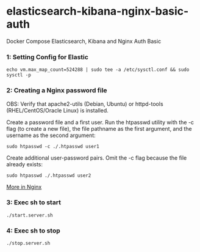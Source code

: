 # elasticsearch-kibana-nginx-basic-auth
Docker Compose Elasticsearch, Kibana and Nginx Auth Basic

### 1: Setting Config for Elastic ###

```
echo vm.max_map_count=524288 | sudo tee -a /etc/sysctl.conf && sudo sysctl -p
```

### 2: Creating a Nginx password file ###

OBS: Verify that apache2-utils (Debian, Ubuntu) or httpd-tools (RHEL/CentOS/Oracle Linux) is installed.

Create a password file and a first user. Run the htpasswd utility with the -c flag (to create a new file), the file pathname as the first argument, and the username as the second argument:

```
sudo htpasswd -c ./.htpasswd user1
```

Create additional user-password pairs. Omit the -c flag because the file already exists:

```
sudo htpasswd ./.htpasswd user2
```

[More in Nginx](https://docs.nginx.com/nginx/admin-guide/security-controls/configuring-http-basic-authentication/)

### 3: Exec sh to start ###
```
./start.server.sh
```

### 4: Exec sh to stop ###
```
./stop.server.sh
```
